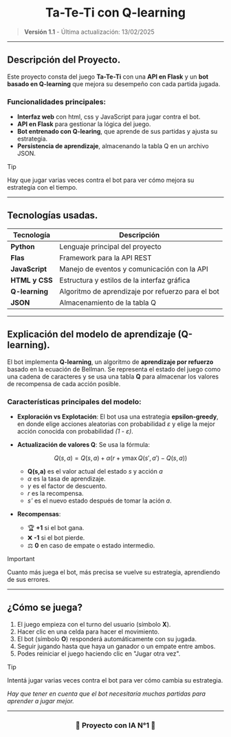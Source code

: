 <h1 align = "center"> Ta-Te-Ti con Q-learning</h1>

> **Versión 1.1** - Última actualización: 13/02/2025

---

## Descripción del Proyecto.

Este proyecto consta del juego **Ta-Te-Ti** con una **API en Flask** y un **bot basado en Q-learning**
que mejora su desempeño con cada partida jugada.

### Funcionalidades principales:
* **Interfaz web** con html, css y JavaScript para jugar contra el bot.
* **API en Flask** para gestionar la lógica del juego.
* **Bot entrenado con Q-learing**, que aprende de sus partidas y ajusta su estrategia.
* **Persistencia de aprendizaje**, almacenando la tabla Q en un archivo JSON.

> [!TIP]
> Hay que jugar varias veces contra el bot para ver cómo mejora su estrategia con el tiempo.

---

## Tecnologías usadas.

| Tecnología | Descripción |
|------------|-------------|
| **Python** | Lenguaje principal del proyecto |
| **Flas** | Framework para la API REST |
| **JavaScript** | Manejo de eventos y comunicación con la API |
| **HTML y CSS** | Estructura y estilos de la interfaz gráfica |
| **Q-learning** | Algoritmo de aprendizaje por refuerzo para el bot |
| **JSON** | Almacenamiento de la tabla Q |

---

## Explicación del modelo de aprendizaje (Q-learning).

El bot implementa **Q-learning**, un algoritmo de **aprendizaje por refuerzo** basado en la
ecuación de Bellman. Se representa el estado del juego como una cadena de caracteres y se usa
una tabla **Q** para almacenar los valores de recompensa de cada acción posible.

### Características principales del modelo:
- **Exploración vs Explotación**: El bot usa una estrategia **epsilon-greedy**, en donde elige 
acciones aleatorias con probabilidad *ε* y elige la mejor acción conocida con probabilidad
*(1 - ε)*.
- **Actualización de valores Q**: Se usa la fórmula:
  
  $$ Q(s,a) = Q(s,a) + \alpha (r + \gamma \max Q(s', a') - Q(s,a)) $$

    - **Q(s,a)** es el valor actual del estado *s* y acción *a*
    - *α* es la tasa de aprendizaje.
    - *γ* es el factor de descuento.
    - *r* es la recompensa.
    - *s'* es el nuevo estado después de tomar la ación *a*.

- **Recompensas**:

    - 🏆 **+1** si el bot gana.
    - ❌ **-1** si el bot pierde.
    - ⚖️ **0** en caso de empate o estado intermedio.

> [!IMPORTANT]
> Cuanto más juega el bot, más precisa se vuelve su estrategia, aprendiendo de sus errores.

---

## ¿Cómo se juega?

1. El juego empieza con el turno del usuario (símbolo **X**).
2. Hacer clic en una celda para hacer el movimiento.
3. El bot (símbolo **O**) responderá automáticamente con su jugada.
4. Seguir jugando hasta que haya un ganador o un empate entre ambos.
5. Podes reiniciar el juego haciendo clic en "Jugar otra vez".

> [!TIP]
> Intentá jugar varias veces contra el bot para ver cómo cambia su estrategia.

*Hay que tener en cuenta que el bot necesitaría muchas partidas para aprender a jugar mejor.*

---

<h3 align="center">🚀 Proyecto con IA N°1 🚀</h3>